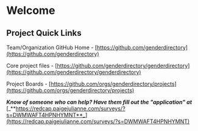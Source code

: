 # Welcome

## Project Quick Links

Team/Organization GitHub Home - [https://github.com/genderdirectory](https://github.com/genderdirectory)

Core project files - [https://github.com/genderdirectory/genderdirectory](https://github.com/genderdirectory/genderdirectory)

Project Boards - [https://github.com/orgs/genderdirectory/projects](https://github.com/orgs/genderdirectory/projects)

_**Know of someone who can help?  Have them fill out the "application" at**_ [_**https://redcap.paigejulianne.com/surveys/?s=DWMWAFT4HPNHYMNT**_](https://redcap.paigejulianne.com/surveys/?s=DWMWAFT4HPNHYMNT)
